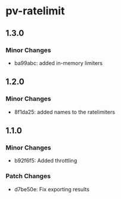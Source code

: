 # pv-ratelimit

## 1.3.0

### Minor Changes

- ba99abc: added in-memory limiters

## 1.2.0

### Minor Changes

- 8f1da25: added names to the ratelimiters

## 1.1.0

### Minor Changes

- b92f6f5: Added throttling

### Patch Changes

- d7be50e: Fix exporting results
